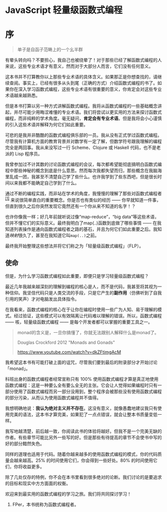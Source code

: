 # JavaScript 轻量级函数式编程
# 序

> 单子是自函子范畴上的一个幺半群

有晕头转向吗？不要担心，我自己也被绕晕了！对于那些已经了解函数式编程的人来说，这些专业术语才有意义，然而对于大部分人而言，它们没有任何意义。

这本书并不打算教你以上那些专业术语的具体含义。如果那正是你想查找的，请继续查阅。事实上，已经有很多从头到尾（正确的方式）介绍函数式编程的书了。如果你在深入学习函数式编程，这些专业术语有很重要的意义，你肯定会对这些专业术语越来越熟悉。

但是本书打算以另一种方式讲解函数式编程。我将从函数式编程的一些基础概念讲起，并尽可能少用晦涩难懂的专业术语。我们将尝试以更实用的方法来探讨函数式编程，而非纯粹的学术角度。毫无疑问，**肯定会有专业术语**。但是我将会小心谨慎的引入这些术语并解释为何它们如此重要。

可悲的是我并非酷酷的函数式编程俱乐部的一员。我从没有正式学过函数式编程。尽管我有计算机方面的教育背景并对数学有一定了解，但数学符号跟我理解的编程完全是两回事。我从来没写过一行 Scheme、Clojure 或 Haskell 代码，也不是老派的 Lisp 程序员。

我曾参加过不计其数的讨论函数式编程的会议，每次都希望能彻底搞明白函数式编程中那些神秘的概念到底是什么意思。然而每次我都失望而归，那些概念在我脑海里乱成一团，我甚至不清楚自己学了些什么。也许我学到了些东西吧，但是很长时间以来我都不能确定自己学到了什么。

通过不断的编程实践，而非站在学术的角度，我慢慢的理解了那些对函数式编程者<sup>[\[1\]](#note1)</sup>
来说很简单直白的重要概念。你是否也有类似的经历 —— 你早就知道一件事，但直到很久之后你突然发现它竟然还有一个你从来不知道的名字！？

也许你像我一样；好几年前就听说过像“map-reduce”，“big data”等这些术语，但并不懂它们的实际意义。最终我明白了map(..)函数到底做了哪些事情 —— 在我知道列表操作是通向函数式编程者之路的基石，并且为何它们如此重要之后。我知道*映射*很久了，甚至在我知道它叫`map(..)`之前。

最终我开始整理这些想法并将它们称之为「轻量级函数式编程」（FLP）。

## 使命

但是，为什么学习函数式编程如此重要，即便只是学习轻量级函数式编程？

最近几年我越来越深刻的理解到编程的核心是人，而不是代码，我甚至将其视为一种信仰。我坚信代码只是人类交流的手段，只是它产生的**副作用**（仿佛听到了自我引用的笑声）才对电脑发出具体指令。

在我看来，函数式编程的核心在于让你在编程时使用一些广为人知、易于理解的模式。经过验证，这些模式可以有效隔离让代码难以理解的错误。所以，函数式编程 —— 咳，轻量级函数式编程 —— 是每个开发者都可以掌握的重要工具之一。

> monad的含义是，一旦你搞懂了，你就无法跟别人解释什么是monad了。
>
> Douglas Crockford 2012 "Monads and Gonads"
>
> https://www.youtube.com/watch?v=dkZFtimgAcM

我希望这本书有可能打破上面的诅咒，尽管我们要到最后的附录部分才开始讨论「monad」。

科班出身的函数式编程者经常宣称只有 100% 使用函数式编程才算是真正地使用函数式编程：这是一种要么全有要么全无的主张。它会让人觉得如果编程时只有一部分使用了函数式编程而另一部分没用到，整个程序会被那些没有使用函数式编程的部分污染，从而认为使用函数式编程并不值得。

我想明确地说：**我认为绝对主义并不存在**。这没有意义，就像愚蠢地建议我只有使用完美的语法，这本书才算完美，如果犯了一点点错误，就会让整本书质量变低一样。

我写地越清楚，前后越一致，你阅读此书的体验将越好。但我不是一个完美无缺的作者。有些章节可能比另外一些写的好。但是那些有待提高的章节不会使书中写的好的部分黯然失色。

同样的道理也适用于代码。随着你越来越多的使用函数式编程的模式，你的代码质量会越来越高。25% 的时间使用它们，你会得到一些好处。80% 的时间使用它们，你将收益更多。

除了几处仅存的特例，你不会在本书里看到很多绝对的论断。我们讨论的是要追求的目标和现实中方方面面的权衡。

欢迎来到最实用的函数式编程的学习之旅。我们将共同探讨学习！

1. <a name="note1"></a > FPer，本书统称为函数式编程者。


